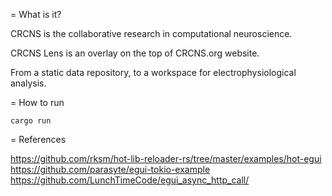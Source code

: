 = What is it?

CRCNS is the collaborative research in computational neuroscience.

CRCNS Lens is an overlay on the top of CRCNS.org website.

From a static data repository, to a workspace for electrophysiological analysis.

= How to run

```shell
cargo run 
```

= References

<https://github.com/rksm/hot-lib-reloader-rs/tree/master/examples/hot-egui>
<https://github.com/parasyte/egui-tokio-example>
<https://github.com/LunchTimeCode/egui_async_http_call/>

